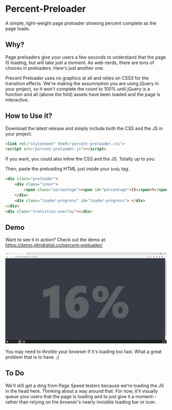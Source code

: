 # Percent-Preloader
A simple, light-weight page preloader showing percent complete as the page loads.

## Why? 
Page preloaders give your users a few seconds to understand that the page IS loading, but will take just a moment.  As web nerds, there are tons of choices in preloaders.  Here's just another one. 

Precent Preloader uses no graphics at all and relies on CSS3 for the transition effects.  We're making the assumnption you are using jQuery in your project, so it won't complete the count to 100% until jQuery is a function and all (above the fold) assets have been loaded and the page is interactive.

## How to Use it?
Download the latest release and simply include both the CSS and the JS in your project. 

```html
<link rel="stylesheet" href="percent-preloader.css">
<script src="percent-preloader.js"></script>
```
If you want, you could also inline the CSS and the JS.  Totally up to you.

Then, paste the preloading HTML just inside your `body` tag.
```html
<div class="preloader">
	<div class="inner">
		<span class="percentage"><span id="percentage">15</span>%</span>
	</div>
	<div class="loader-progress" id="loader-progress"> </div>
</div>
<div class="transition-overlay"></div>
```

## Demo
Want to see it in action?  Check out the demo at: https://demo.jdmdigital.co/percent-preloader/

![Percent Preload Demo](demo/Precent-Preloader.gif)

You may need to throttle your browser if it's loading too fast.  What a great problem that is to have. ;)

## To Do
We'll still get a ding from Page Speed testers because we're loading the JS in the head here.  Thinking about a way around that.  For now, it'll visually queue your users that the page is loading and to just give it a moment--rather than relying on the browser's nearly invisible loading bar or icon.
